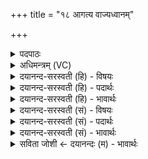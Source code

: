 +++
title = "१८ आगत्य वाज्यध्वानम्"

+++
<details><summary>पदपाठः</summary>

आ॒गत्येत्या॒ऽऽगत्य॑। वा॒जी। अध्वा॑नम्। सर्वाः॑। मृधः॑। वि। धू॒नु॒ते॒। अ॒ग्निम्। स॒धस्थ॒ इति॑ स॒धस्थे॑। म॒ह॒ति। चक्षु॑षा। नि। चि॒की॒ष॒ते॒। १८।
</details>

<details><summary>अधिमन्त्रम् (VC)</summary>

- अग्निर्देवता
- मयोभूर्ऋषिः
- निचृदनुष्टुप्
- गान्धारः
</details>

<details><summary>दयानन्द-सरस्वती (हि) - विषयः</summary>

अब सभापति राजा किसके समान क्या करे, यह विषय अगले मन्त्र में कहा है ॥
</details>

<details><summary>दयानन्द-सरस्वती (हि) - पदार्थः</summary>

पदार्थान्वयभाषाः -  हे राजन् ! आप जैसे (वाजी) वेगवान् घोड़ा (अध्वानम्) अपने मार्ग को (आगत्य) प्राप्त हो के (सर्वाः) सब (मृधः) सङ्ग्रामों को (विधूनुते) कंपाता है और जैसे गृहस्थ पुरुष (चक्षुषा) नेत्रों से (महति) सुन्दर (सधस्थे) एक स्थान में (अग्निम्) अग्नि का (निचिकीषते) चयन किया चाहता है, वैसे सब सङ्ग्रामों को कंपाइये और घर-घर में विद्या का प्रचार कीजिये ॥१८ ॥
</details>

<details><summary>दयानन्द-सरस्वती (हि) - भावार्थः</summary>

भावार्थभाषाः -  इस मन्त्र में वाचकलुप्तोपमालङ्कार है। गृहस्थों को चाहिये कि घोड़ों के समान जाना-आना कर, शत्रुओं को जीत, आग्नेयादि अस्त्रविद्या को सिद्ध कर, अपने बलाऽबल को विचार और राग-द्वेष आदि दोषों की शान्ति करके अधर्मी शत्रुओं को जीतें ॥१८ ॥
</details>

<details><summary>दयानन्द-सरस्वती (सं) - विषयः</summary>

अथ सभेशः किंवत् किं कुर्य्यादित्याह ॥
</details>

<details><summary>दयानन्द-सरस्वती (सं) - पदार्थः</summary>

पदार्थान्वयभाषाः -  हे विद्वन् राजन् ! भवान् यथा वाज्यश्वोऽध्वानमागत्य सर्वा मृधो विधूनुते, यथा गृहस्थश्चक्षुषा महति सधस्थेऽग्निं निचिकीषते तथा सर्वान् सङ्ग्रामान् विधूनोतु। गृहे गृहे विद्यानिचयं च करोतु ॥१८ ॥
</details>

<details><summary>दयानन्द-सरस्वती (सं) - भावार्थः</summary>

भावार्थभाषाः -  अत्र वाचकलुप्तोपमालङ्कारः। गृहस्था अश्ववद् गत्वागत्य शत्रून् जित्वाग्नेयास्त्रादिविद्यां संपाद्य बलाबलं पर्य्यालोच्य रागद्वेषादीन् शमित्वाऽधार्मिकान् शत्रून् जयेयुः ॥१८ ॥
</details>

<details><summary>सविता जोशी ← दयानन्दः (म) - भावार्थः</summary>

भावार्थभाषाः -  या मंत्रात वाचकलुप्तोपमालंकार आहे. राजाने येण्याजाण्याची गती घोड्याप्रमाणे वेगवान ठेवावी. शत्रूंना जिंकावे. आग्नेय इत्यादी अस्त्रविद्या सिद्ध करावी, आपल्या बलाबलाचा विचार करावा व राग-द्वेष इत्यादी दोष नाहीसे करून अधार्मिक शत्रूंना जिंकावे.
</details>